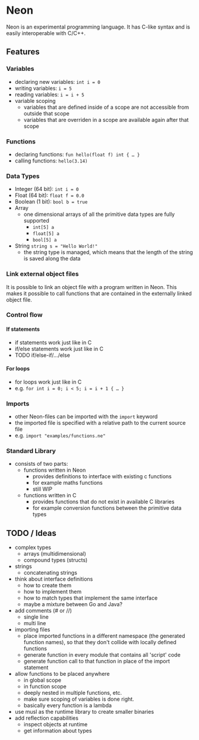 # Neon

Neon is an experimental programming language.
It has C-like syntax and is easily interoperable with C/C++.

## Features

### Variables

-   declaring new variables: `int i = 0`
-   writing variables: `i = 5`
-   reading variables: `i = i + 5`
-   variable scoping
    -   variables that are defined inside of a scope are not accessible from outside that scope
    -   variables that are overriden in a scope are available again after that scope

### Functions

-   declaring functions: `fun hello(float f) int { … }`
-   calling functions: `hello(3.14)`

### Data Types

-   Integer (64 bit): `int i = 0`
-   Float (64 bit): `float f = 0.0`
-   Boolean (1 bit): `bool b = true`
-   Array
    -   one dimensional arrays of all the primitive data types are fully supported
        -   `int[5] a`
        -   `float[5] a`
        -   `bool[5] a`
-   String `string s = "Hello World!"`
    - the string type is managed, which means that the length of the string is saved along the data

### Link external object files

It is possible to link an object file with a program written in Neon.
This makes it possible to call functions that are contained in the externally linked object file.

### Control flow

#### If statements

-   if statements work just like in C
-   if/else statements work just like in C
-   TODO if/else-if/…/else

#### For loops

-   for loops work just like in C
-   e.g. `for int i = 0; i < 5; i = i + 1 { … }`

### Imports

-   other Neon-files can be imported with the `import` keyword
-   the imported file is specified with a relative path to the current source file
-   e.g. `import "examples/functions.ne"`

### Standard Library

- consists of two parts:
    - functions written in Neon
        - provides definitions to interface with existing c functions
        - for example maths functions
        - still WIP
    - functions written in C
        - provides functions that do not exist in available C libraries
        - for example conversion functions between the primitive data types

## TODO / Ideas

-   complex types
    -   arrays (multidimensional)
    -   compound types (structs)
-   strings
    -   concatenating strings
-   think about interface definitions
    -   how to create them
    -   how to implement them
    -   how to match types that implement the same interface
    -   maybe a mixture between Go and Java?
-   add comments (# or //)
    -   single line
    -   multi line
-   importing files
    -   place imported functions in a different namespace (the generated function names), so that they don't collide with locally defined functions
    -   generate function in every module that contains all 'script' code
    -   generate function call to that function in place of the import statement
-   allow functions to be placed anywhere
    -   in global scope
    -   in function scope
    -   deeply nested in multiple functions, etc.
    -   make sure scoping of variables is done right.
    -   basically every function is a lambda
-   use musl as the runtime library to create smaller binaries
-   add reflection capabilities
    -   inspect objects at runtime
    -   get information about types
